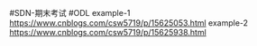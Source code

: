 #SDN-期末考试
#ODL
example-1
https://www.cnblogs.com/csw5719/p/15625053.html
example-2
https://www.cnblogs.com/csw5719/p/15625938.html
